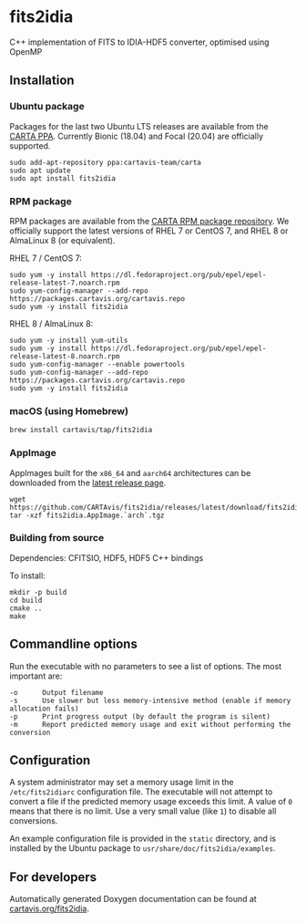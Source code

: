 # fits2idia

C++ implementation of FITS to IDIA-HDF5 converter, optimised using OpenMP

## Installation

### Ubuntu package

Packages for the last two Ubuntu LTS releases are available from the [CARTA PPA](https://launchpad.net/~cartavis-team/+archive/ubuntu/carta). Currently Bionic (18.04) and Focal (20.04) are officially supported.

    sudo add-apt-repository ppa:cartavis-team/carta
    sudo apt update
    sudo apt install fits2idia

### RPM package

RPM packages are available from the [CARTA RPM package repository](https://packages.cartavis.org/). We officially support the latest versions of RHEL 7 or CentOS 7, and RHEL 8 or AlmaLinux 8 (or equivalent).

RHEL 7 / CentOS 7:

    sudo yum -y install https://dl.fedoraproject.org/pub/epel/epel-release-latest-7.noarch.rpm
    sudo yum-config-manager --add-repo https://packages.cartavis.org/cartavis.repo
    sudo yum -y install fits2idia

RHEL 8 / AlmaLinux 8:

    sudo yum -y install yum-utils
    sudo yum -y install https://dl.fedoraproject.org/pub/epel/epel-release-latest-8.noarch.rpm
    sudo yum-config-manager --enable powertools
    sudo yum-config-manager --add-repo https://packages.cartavis.org/cartavis.repo
    sudo yum -y install fits2idia

### macOS (using Homebrew)

    brew install cartavis/tap/fits2idia

### AppImage

AppImages built for the `x86_64` and `aarch64` architectures can be downloaded from the [latest release page](https://github.com/CARTAvis/fits2idia/releases/latest).

    wget https://github.com/CARTAvis/fits2idia/releases/latest/download/fits2idia.AppImage.`arch`.tgz
    tar -xzf fits2idia.AppImage.`arch`.tgz

### Building from source

Dependencies: CFITSIO, HDF5, HDF5 C++ bindings

To install:

    mkdir -p build
    cd build
    cmake ..
    make

## Commandline options

Run the executable with no parameters to see a list of options. The most 
important are:

```
-o      Output filename
-s      Use slower but less memory-intensive method (enable if memory allocation fails)
-p      Print progress output (by default the program is silent)
-m      Report predicted memory usage and exit without performing the conversion
```

## Configuration

A system administrator may set a memory usage limit in the `/etc/fits2idiarc`
configuration file. The executable will not attempt to convert a file if the
predicted memory usage exceeds this limit. A value of `0` means that there is no
limit. Use a very small value (like `1`) to disable all conversions.

An example configuration file is provided in the `static` directory, and is 
installed by the Ubuntu package to `usr/share/doc/fits2idia/examples`.

## For developers

Automatically generated Doxygen documentation can be found at [cartavis.org/fits2idia](https://cartavis.org/fits2idia/).
